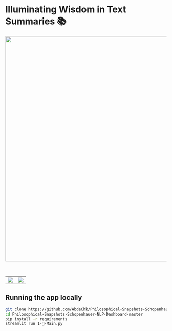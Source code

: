 # Illuminating Wisdom in Text Summaries 📚



<p align="center">
    <a href="#"><img src="./media/v1.gif" width=700></a>
</p>

<br>

<table>
    <tr><td><img src="#"></td><td><img src="#"></td></tr>
</table>



## Running the app locally

```bash
git clone https://github.com/AbdeChk/Philosophical-Snapshots-Schopenhauer-NLP-Dashboard.git
cd Philosophical-Snapshots-Schopenhauer-NLP-Dashboard-master
pip install -r requirements
streamlit run 1-📖-Main.py
```
